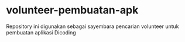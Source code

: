 # volunteer-pembuatan-apk
Repository ini digunakan sebagai sayembara pencarian volunteer untuk pembuatan aplikasi Dicoding
